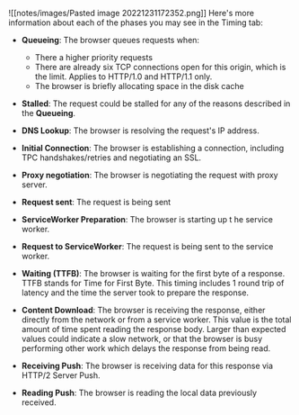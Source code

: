 
![[notes/images/Pasted image 20221231172352.png]]
Here's more information about each of the phases you may see in the Timing tab:
- **Queueing**: The browser queues requests when:
	- There a higher priority requests
	- There are already six TCP connections open for this origin, which is the limit. Applies to HTTP/1.0 and HTTP/1.1 only.
	- The browser is briefly allocating space in the disk cache

- **Stalled**: The request could be stalled for any of the reasons described in the **Queueing**.

- **DNS Lookup**: The browser is resolving the request's IP address.

- **Initial Connection**: The browser is establishing a connection, including TPC handshakes/retries and negotiating an SSL.

- **Proxy negotiation**: The browser is negotiating the request with proxy server.

- **Request sent**:  The request is being sent

- **ServiceWorker Preparation**: The browser is starting up t he service worker.

- **Request to ServiceWorker**: The request is being sent to the service worker.

- **Waiting (TTFB)**: The browser is waiting for the first byte of a response. TTFB stands for Time for First Byte. This timing includes 1 round trip of latency and the time the server took to prepare the response.

- **Content Download**: The browser is receiving the response, either directly from the network or from a service worker. This value is the total amount of time spent reading the response body. Larger than expected values could indicate a slow network, or that the browser is busy performing other work which delays the response from being read.

- **Receiving Push**: The browser is receiving data for this response via HTTP/2 Server Push.

- **Reading Push**: The browser is reading the local data previously received.